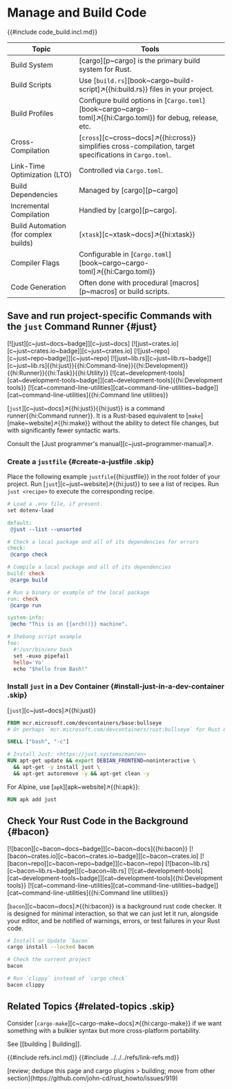 # Manage and Build Code

{{#include code_build.incl.md}}

| Topic | Tools |
|---|---|
| Build System | [cargo][p~cargo] is the primary build system for Rust. |
| Build Scripts | Use [`build.rs`][book~cargo~build-script]↗{{hi:build.rs}} files in your project. |
| Build Profiles | Configure build options in [`Cargo.toml`][book~cargo~cargo-toml]↗{{hi:Cargo.toml}} for debug, release, etc. |
| Cross-Compilation | [`cross`][c~cross~docs]↗{{hi:cross}} simplifies cross-compilation, target specifications in `Cargo.toml`. |
| Link-Time Optimization (LTO) | Controlled via `Cargo.toml`. |
| Build Dependencies | Managed by [cargo][p~cargo] |
| Incremental Compilation | Handled by [cargo][p~cargo]. |
| Build Automation (for complex builds) | [`xtask`][c~xtask~docs]↗{{hi:xtask}} |
| Compiler Flags | Configurable in [`Cargo.toml`][book~cargo~cargo-toml]↗{{hi:Cargo.toml}} |
| Code Generation | Often done with procedural [macros][p~macros] or build scripts. |

## Save and run project-specific Commands with the `just` Command Runner {#just}

[![just][c~just~docs~badge]][c~just~docs] [![just~crates.io][c~just~crates.io~badge]][c~just~crates.io] [![just~repo][c~just~repo~badge]][c~just~repo] [![just~lib.rs][c~just~lib.rs~badge]][c~just~lib.rs]{{hi:just}}{{hi:Command-line}}{{hi:Development}}{{hi:Runner}}{{hi:Task}}{{hi:Utility}} [![cat~development-tools][cat~development-tools~badge]][cat~development-tools]{{hi:Development tools}} [![cat~command-line-utilities][cat~command-line-utilities~badge]][cat~command-line-utilities]{{hi:Command line utilities}}

[`just`][c~just~docs]↗{{hi:just}}{{hi:just}} is a command runner{{hi:Command runner}}. It is a Rust-based equivalent to [`make`][make~website]↗{{hi:make}} without the ability to detect file changes, but with significantly fewer syntactic warts.

Consult the [Just programmer's manual][c~just~programmer-manual]↗.

### Create a `justfile` {#create-a-justfile .skip}

Place the following example `justfile`{{hi:justfile}} in the root folder of your project. Run [`just`][c~just~website]↗{{hi:just}} to see a list of recipes. Run `just <recipe>` to execute the corresponding recipe.

```makefile
# Load a .env file, if present.
set dotenv-load

default:
 @just --list --unsorted

# Check a local package and all of its dependencies for errors
check:
 @cargo check

# Compile a local package and all of its dependencies
build: check
 @cargo build

# Run a binary or example of the local package
run: check
 @cargo run

system-info:
 @echo "This is an {{arch()}} machine".

# Shebang script example
foo:
  #!/usr/bin/env bash
  set -euxo pipefail
  hello='Yo'
  echo "$hello from Bash!"
```

### Install `just` in a Dev Container {#install-just-in-a-dev-container .skip}

[`just`][c~just~docs]↗{{hi:just}}

```Dockerfile
FROM mcr.microsoft.com/devcontainers/base:bullseye
# Or perhaps `mcr.microsoft.com/devcontainers/rust:bullseye` for Rust & `cargo`

SHELL ["bash", "-c"]

# Install Just: <https://just.systems/man/en>
RUN apt-get update && export DEBIAN_FRONTEND=noninteractive \
  && apt-get -y install just \
  && apt-get autoremove -y && apt-get clean -y
```

For Alpine, use [`apk`][apk~website]↗{{hi:apk}}:

```dockerfile
RUN apk add just
```

## Check Your Rust Code in the Background {#bacon}

[![bacon][c~bacon~docs~badge]][c~bacon~docs]{{hi:bacon}}
[![bacon~crates.io][c~bacon~crates.io~badge]][c~bacon~crates.io]
[![bacon~repo][c~bacon~repo~badge]][c~bacon~repo]
[![bacon~lib.rs][c~bacon~lib.rs~badge]][c~bacon~lib.rs]
[![cat~development-tools][cat~development-tools~badge]][cat~development-tools]{{hi:Development tools}}
[![cat~command-line-utilities][cat~command-line-utilities~badge]][cat~command-line-utilities]{{hi:Command line utilities}}

[`bacon`][c~bacon~docs]↗{{hi:bacon}} is a background rust code checker. It is designed for minimal interaction, so that we can just let it run, alongside your editor, and be notified of warnings, errors, or test failures in your Rust code.

```sh
# Install or Update `bacon`
cargo install --locked bacon

# Check the current project
bacon

# Run `clippy` instead of `cargo check`
bacon clippy
```

## Related Topics {#related-topics .skip}

Consider [`cargo-make`][c~cargo-make~docs]↗{{hi:cargo-make}} if we want something with a bulkier syntax but more cross-platform portability.

See [[building | Building]].

{{#include refs.incl.md}}
{{#include ../../../refs/link-refs.md}}

<div class="hidden">
[review; dedupe this page and cargo plugins > building; move from other section](https://github.com/john-cd/rust_howto/issues/919)
</div>
